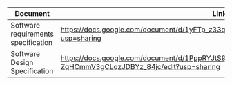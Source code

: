 Document     |     Link
------------ | -------------
Software requirements specification | https://docs.google.com/document/d/1yFTp_z33qsiPUJfrcBnTa9DnwTqtW1eITXfR29PI4Dk/edit?usp=sharing
Software Design Specification | https://docs.google.com/document/d/1PppRYJtS9cFVtpgdBg--ZqHCmmV3gCLqzJDBYz_84jc/edit?usp=sharing
